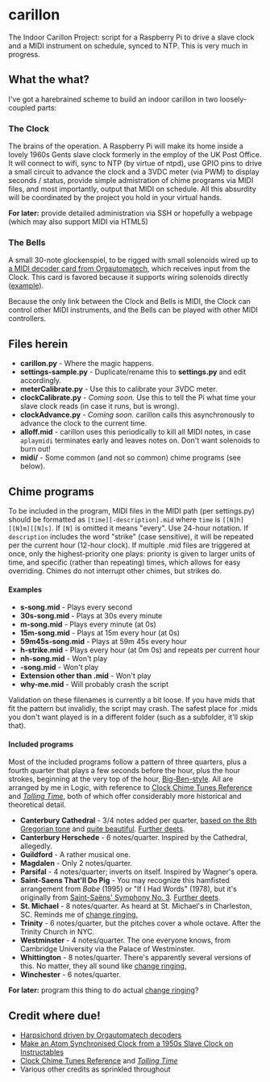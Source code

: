 # carillon
The Indoor Carillon Project: script for a Raspberry Pi to drive a slave clock and a MIDI instrument on schedule, synced to NTP. This is very much in progress.

## What the what?
I've got a harebrained scheme to build an indoor carillon in two loosely-coupled parts:

### The Clock
The brains of the operation. A Raspberry Pi will make its home inside a lovely 1960s Gents slave clock formerly in the employ of the UK Post Office. It will connect to wifi, sync to NTP (by virtue of ntpd), use GPIO pins to drive a small circuit to advance the clock and a 3VDC meter (via PWM) to display seconds / status, provide simple admistration of chime programs via MIDI files, and most importantly, output that MIDI on schedule. All this absurdity will be coordinated by the project you hold in your virtual hands.

**For later:** provide detailed administration via SSH or hopefully a webpage (which may also support MIDI via HTML5)

### The Bells
A small 30-note glockenspiel, to be rigged with small solenoids wired up to [a MIDI decoder card from Orgautomatech](http://www.orgautomatech.com/), which receives input from the Clock. This card is favored because it supports wiring solenoids directly ([example](https://www.youtube.com/watch?v=UbwfAc0AKhk)).

Because the only link between the Clock and Bells is MIDI, the Clock can control other MIDI instruments, and the Bells can be played with other MIDI controllers.

## Files herein
* **carillon.py** - Where the magic happens.
* **settings-sample.py** - Duplicate/rename this to **settings.py** and edit accordingly.
* **meterCalibrate.py** - Use this to calibrate your 3VDC meter.
* **clockCalibrate.py** - *Coming soon.* Use this to tell the Pi what time your slave clock reads (in case it runs, but is wrong).
* **clockAdvance.py** - *Coming soon.* carillon calls this asynchronously to advance the clock to the current time.
* **alloff.mid** - carillon uses this periodically to kill all MIDI notes, in case `aplaymidi` terminates early and leaves notes on. Don't want solenoids to burn out!
* **midi/** - Some common (and not so common) chime programs (see below).

## Chime programs
To be included in the program, MIDI files in the MIDI path (per settings.py) should be formatted as `[time][-description].mid` where `time` is `[[N]h][[N]m][[N]s]`. If `[N]` is omitted it means "every". Use 24-hour notation. If `description` includes the word "strike" (case sensitive), it will be repeated per the current hour (12-hour clock). If multiple .mid files are triggered at once, only the highest-priority one plays: priority is given to larger units of time, and specific (rather than repeating) times, which allows for easy overriding. Chimes do not interrupt other chimes, but strikes do.

#### Examples
* **s-song.mid** - Plays every second
* **30s-song.mid** - Plays at 30s every minute
* **m-song.mid** - Plays every minute (at 0s)
* **15m-song.mid** - Plays at 15m every hour (at 0s)
* **59m45s-song.mid** - Plays at 59m 45s every hour
* **h-strike.mid** - Plays every hour (at 0m 0s) and repeats per current hour
* **nh-song.mid** - Won't play
* **-song.mid** - Won't play
* **Extension other than .mid** - Won't play
* **why-me.mid** - Will probably crash the script

Validation on these filenames is currently a bit loose. If you have mids that fit the pattern but invalidly, the script may crash. The safest place for .mids you don't want played is in a different folder (such as a subfolder, it'll skip that).

#### Included programs
Most of the included programs follow a pattern of three quarters, plus a fourth quarter that plays a few seconds before the hour, plus the hour strokes, beginning at the very top of the hour, [Big-Ben-style](https://www.youtube.com/watch?v=bmZ2bpJKXUI). All are arranged by me in Logic, with reference to [Clock Chime Tunes Reference](http://www.clockguy.com/SiteRelated/SiteReferencePages/ClockChimeTunes.html) and [*Tolling Time*](http://www.mtosmt.org/issues/mto.00.6.4/mto.00.6.4.harrison.html?q=mto/issues/mto.00.6.4/mto.00.6.4.harrison.html), both of which offer considerably more historical and theoretical detail.
* **Canterbury Cathedral** - 3/4 notes added per quarter, [based on the 8th Gregorian tone](https://books.google.com/books?id=MR9GAQAAMAAJ&pg=PA14&lpg=PA14&dq=canterbury+cathedral+quarter+hour+chime&source=bl&ots=aN0UtyMD39&sig=ot3oeovs5TKWbAQBfKYJk_JcnjI&hl=en&sa=X&ved=0ahUKEwjXlKXX8pTMAhVB7SYKHQ9eB4MQ6AEILDAD#v=onepage&q&f=false) and [quite beautiful](https://www.youtube.com/watch?v=CrLb1XL65Bk). [Further deets](http://www.kenthistoryforum.co.uk/index.php?topic=4805.msg113620#msg113620).
* **Canterbury Herschede** - 6 notes/quarter. Inspired by the Cathedral, allegedly.
* **Guildford** - A rather musical one.
* **Magdalen** - Only 2 notes/quarter.
* **Parsifal** - 4 notes/quarter; inverts on itself. Inspired by Wagner's opera.
* **Saint-Saens That'll Do Pig** - You may recognize this hamfisted arrangement from *Babe* (1995) or "If I Had Words" (1978), but it's originally from [Saint-Saëns' Symphony No. 3](https://www.youtube.com/watch?v=ZWCZq33BrOo). [Further deets](http://www.classicfm.com/composers/saint-saens/guides/organ-symphony-jane-jones/).
* **St. Michael** - 8 notes/quarter. As heard at St. Michael's in Charleston, SC. Reminds me of [change ringing.](https://en.wikipedia.org/wiki/Change_ringing)
* **Trinity** - 6 notes/quarter, but the pitches cover a whole octave. After the Trinity Church in NYC.
* **Westminster** - 4 notes/quarter. The one everyone knows, from Cambridge University via the Palace of Westminster.
* **Whittington** - 8 notes/quarter. There's apparently several versions of this. No matter, they all sound like [change ringing.](https://en.wikipedia.org/wiki/Change_ringing)
* **Winchester** - 6 notes/quarter.

**For later:** program this thing to do actual [change ringing](https://en.wikipedia.org/wiki/Change_ringing)?

## Credit where due!
* [Harpsichord driven by Orgautomatech decoders](https://www.youtube.com/watch?v=UbwfAc0AKhk)
* [Make an Atom Synchronised Clock from a 1950s Slave Clock on Instructables](http://www.instructables.com/id/Make-an-Atom-Synchronised-Clock-from-a-1950s-Slav/)
* [Clock Chime Tunes Reference](http://www.clockguy.com/SiteRelated/SiteReferencePages/ClockChimeTunes.html) and [*Tolling Time*](http://www.mtosmt.org/issues/mto.00.6.4/mto.00.6.4.harrison.html?q=mto/issues/mto.00.6.4/mto.00.6.4.harrison.html)
* Various other credits as sprinkled throughout